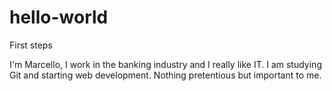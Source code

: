 # hello-world
First steps

I'm Marcello, I work in the banking industry and I really like IT. I am studying Git and starting web development. Nothing pretentious but important to me.
